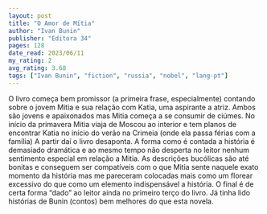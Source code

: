 ```yaml
---
layout: post
title: "O Amor de Mítia"
author: "Ivan Bunin"
publisher: "Editora 34"
pages: 128
date_read: 2023/06/11
my_rating: 2
avg_rating: 3.68
tags: ["Ivan Bunin", "fiction", "russia", "nobel", "lang-pt"]
---
```


O livro começa bem promissor (a primeira frase, especialmente) contando sobre o jovem Mitia e sua relação com Katia, uma aspirante a atriz. Ambos são jovens e apaixonados mas Mitia começa a se consumir de ciúmes. No início da primavera Mitia viaja de Moscou ao interior e tem planos de encontrar Katia no início do verão na Crimeia (onde ela passa férias com a família) A partir daí o livro desaponta. A forma como é contada a história é demasiado dramática e ao mesmo tempo não desperta no leitor nenhum sentimento especial em relação a Mitia. As descrições bucólicas são até bonitas e conseguem ser compatíveis com o que Mitia sente naquele exato momento da história mas me pareceram colocadas mais como um florear excessivo do que como um elemento indispensável a história. O final é de certa forma “dado” ao leitor ainda no primeiro terço do livro. Já tinha lido histórias de Bunin (contos) bem melhores do que esta novela. 


